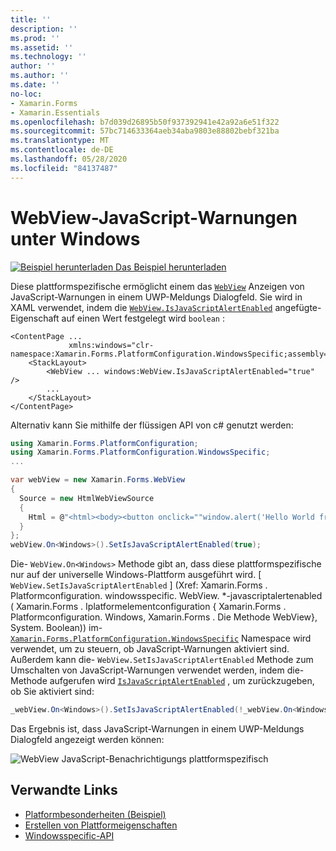 ```yaml
---
title: ''
description: ''
ms.prod: ''
ms.assetid: ''
ms.technology: ''
author: ''
ms.author: ''
ms.date: ''
no-loc:
- Xamarin.Forms
- Xamarin.Essentials
ms.openlocfilehash: b7d039d26895b50f937392941e42a92a6e51f322
ms.sourcegitcommit: 57bc714633364aeb34aba9803e88802bebf321ba
ms.translationtype: MT
ms.contentlocale: de-DE
ms.lasthandoff: 05/28/2020
ms.locfileid: "84137487"
---
```

# <a name="webview-javascript-alerts-on-windows"></a>WebView-JavaScript-Warnungen unter Windows

[![Beispiel herunterladen](~/media/shared/download.png) Das Beispiel herunterladen](https://docs.microsoft.com/samples/xamarin/xamarin-forms-samples/userinterface-platformspecifics)

Diese plattformspezifische ermöglicht einem das [`WebView`](xref:Xamarin.Forms.WebView) Anzeigen von JavaScript-Warnungen in einem UWP-Meldungs Dialogfeld. Sie wird in XAML verwendet, indem die [`WebView.IsJavaScriptAlertEnabled`](xref:Xamarin.Forms.PlatformConfiguration.WindowsSpecific.WebView.IsJavaScriptAlertEnabledProperty) angefügte-Eigenschaft auf einen Wert festgelegt wird `boolean` :

```xaml
<ContentPage ...
             xmlns:windows="clr-namespace:Xamarin.Forms.PlatformConfiguration.WindowsSpecific;assembly=Xamarin.Forms.Core">
    <StackLayout>
        <WebView ... windows:WebView.IsJavaScriptAlertEnabled="true" />
        ...
    </StackLayout>
</ContentPage>
```

Alternativ kann Sie mithilfe der flüssigen API von c# genutzt werden:

```csharp
using Xamarin.Forms.PlatformConfiguration;
using Xamarin.Forms.PlatformConfiguration.WindowsSpecific;
...

var webView = new Xamarin.Forms.WebView
{
  Source = new HtmlWebViewSource
  {
    Html = @"<html><body><button onclick=""window.alert('Hello World from JavaScript');"">Click Me</button></body></html>"
  }
};
webView.On<Windows>().SetIsJavaScriptAlertEnabled(true);
```

Die- `WebView.On<Windows>` Methode gibt an, dass diese plattformspezifische nur auf der universelle Windows-Plattform ausgeführt wird. [ `WebView.SetIsJavaScriptAlertEnabled` ] (Xref: Xamarin.Forms . Platformconfiguration. windowsspecific. WebView. *-javascriptalertenabled ( Xamarin.Forms . Iplatformelementconfiguration { Xamarin.Forms . Platformconfiguration. Windows, Xamarin.Forms . Die Methode WebView}, System. Boolean)) im- [`Xamarin.Forms.PlatformConfiguration.WindowsSpecific`](xref:Xamarin.Forms.PlatformConfiguration.WindowsSpecific) Namespace wird verwendet, um zu steuern, ob JavaScript-Warnungen aktiviert sind. Außerdem kann die- `WebView.SetIsJavaScriptAlertEnabled` Methode zum Umschalten von JavaScript-Warnungen verwendet werden, indem die-Methode aufgerufen wird [`IsJavaScriptAlertEnabled`](xref:Xamarin.Forms.PlatformConfiguration.WindowsSpecific.WebView.IsJavaScriptAlertEnabled*) , um zurückzugeben, ob Sie aktiviert sind:

```csharp
_webView.On<Windows>().SetIsJavaScriptAlertEnabled(!_webView.On<Windows>().IsJavaScriptAlertEnabled());
```

Das Ergebnis ist, dass JavaScript-Warnungen in einem UWP-Meldungs Dialogfeld angezeigt werden können:

![WebView JavaScript-Benachrichtigungs plattformspezifisch](webview-javascript-alert-images/webview-javascript-alert.png "WebView JavaScript-Benachrichtigungs plattformspezifisch")

## <a name="related-links"></a>Verwandte Links

- [Platformbesonderheiten (Beispiel)](https://docs.microsoft.com/samples/xamarin/xamarin-forms-samples/userinterface-platformspecifics)
- [Erstellen von Plattformeigenschaften](~/xamarin-forms/platform/platform-specifics/index.md#creating-platform-specifics)
- [Windowsspecific-API](xref:Xamarin.Forms.PlatformConfiguration.WindowsSpecific)
